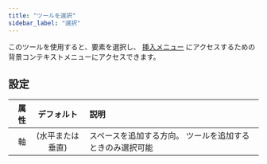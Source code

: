 ```yaml
---
title: "ツールを選択"
sidebar_label: "選択"
---
```



このツールを使用すると、要素を選択し、 [挿入メニュー](../add) にアクセスするための背景コンテキストメニューにアクセスできます。

## 設定

| 属性 |   デフォルト   | 説明                            |
| --:|:---------:|:----------------------------- |
|  軸 | (水平または垂直) | スペースを追加する方向。 ツールを追加するときのみ選択可能 |
